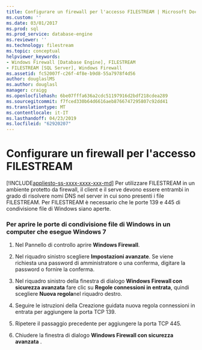 ```yaml
---
title: Configurare un firewall per l'accesso FILESTREAM | Microsoft Docs
ms.custom: ''
ms.date: 03/01/2017
ms.prod: sql
ms.prod_service: database-engine
ms.reviewer: ''
ms.technology: filestream
ms.topic: conceptual
helpviewer_keywords:
- Windows Firewall [Database Engine], FILESTREAM
- FILESTREAM [SQL Server], Windows Firewall
ms.assetid: fc52007f-c26f-4f8e-b9d8-55a7978f4d56
author: douglaslMS
ms.author: douglasl
manager: craigg
ms.openlocfilehash: 6be07fffa636a2cdc51197916d2bdf218cdea289
ms.sourcegitcommit: f7fced330b64d6616aeb8766747295807c92dd41
ms.translationtype: MT
ms.contentlocale: it-IT
ms.lasthandoff: 04/23/2019
ms.locfileid: "62920207"
---
```

# <a name="configure-a-firewall-for-filestream-access"></a>Configurare un firewall per l'accesso FILESTREAM
[!INCLUDE[appliesto-ss-xxxx-xxxx-xxx-md](../../includes/appliesto-ss-xxxx-xxxx-xxx-md.md)]
  Per utilizzare FILESTREAM in un ambiente protetto da firewall, il client e il serve devono essere entrambi in grado di risolvere nomi DNS nel server in cui sono presenti i file FILESTREAM. Per FILESTREAM è necessario che le porte 139 e 445 di condivisione file di Windows siano aperte.  
  
### <a name="to-open-the-windows-file-sharing-ports-on-a-computer-that-is-running-windows-7"></a>Per aprire le porte di condivisione file di Windows in un computer che esegue Windows 7  
  
1.  Nel Pannello di controllo aprire **Windows Firewall**.  
  
2.  Nel riquadro sinistro scegliere **Impostazioni avanzate**. Se viene richiesta una password di amministratore o una conferma, digitare la password o fornire la conferma.  
  
3.  Nel riquadro sinistro della finestra di dialogo **Windows Firewall con sicurezza avanzata** fare clic su **Regole connessioni in entrata**, quindi scegliere **Nuova regola**nel riquadro destro.  
  
4.  Seguire le istruzioni della Creazione guidata nuova regola connessioni in entrata per aggiungere la porta TCP 139.  
  
5.  Ripetere il passaggio precedente per aggiungere la porta TCP 445.  
  
6.  Chiudere la finestra di dialogo **Windows Firewall con sicurezza avanzata** .  
  
  
